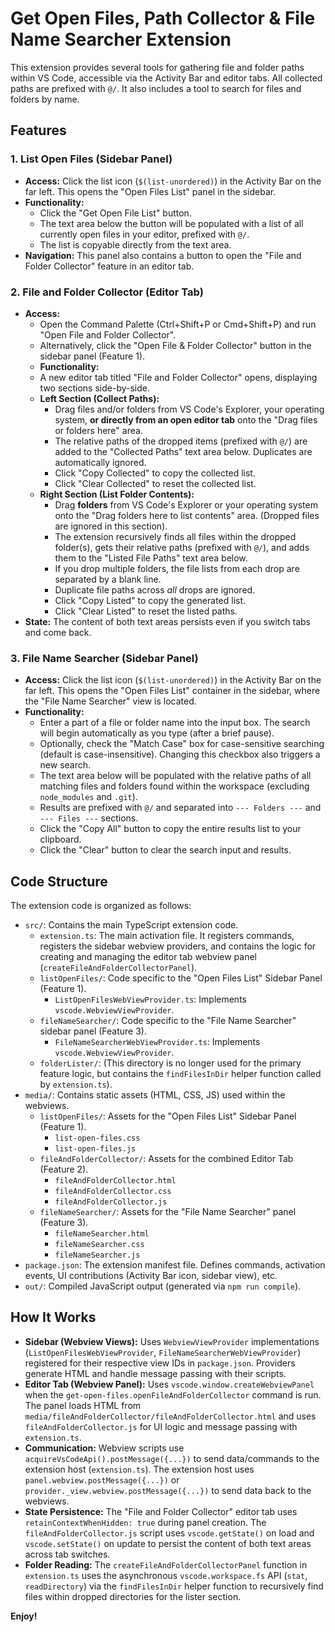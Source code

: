# Get Open Files, Path Collector & File Name Searcher Extension

This extension provides several tools for gathering file and folder paths within VS Code, accessible via the Activity Bar and editor tabs. All collected paths are prefixed with `@/`. It also includes a tool to search for files and folders by name.

## Features

### 1. List Open Files (Sidebar Panel)

*   **Access:** Click the list icon (`$(list-unordered)`) in the Activity Bar on the far left. This opens the "Open Files List" panel in the sidebar.
*   **Functionality:**
    *   Click the "Get Open File List" button.
    *   The text area below the button will be populated with a list of all currently open files in your editor, prefixed with `@/`.
    *   The list is copyable directly from the text area.
*   **Navigation:** This panel also contains a button to open the "File and Folder Collector" feature in an editor tab.

### 2. File and Folder Collector (Editor Tab)

*   **Access:**
    *   Open the Command Palette (Ctrl+Shift+P or Cmd+Shift+P) and run "Open File and Folder Collector".
    *   Alternatively, click the "Open File & Folder Collector" button in the sidebar panel (Feature 1).
    *   **Functionality:**
    *   A new editor tab titled "File and Folder Collector" opens, displaying two sections side-by-side.
    *   **Left Section (Collect Paths):**
        *   Drag files and/or folders from VS Code's Explorer, your operating system, **or directly from an open editor tab** onto the "Drag files or folders here" area.
        *   The relative paths of the dropped items (prefixed with `@/`) are added to the "Collected Paths" text area below. Duplicates are automatically ignored.
        *   Click "Copy Collected" to copy the collected list.
        *   Click "Clear Collected" to reset the collected list.
    *   **Right Section (List Folder Contents):**
        *   Drag **folders** from VS Code's Explorer or your operating system onto the "Drag folders here to list contents" area. (Dropped files are ignored in this section).
        *   The extension recursively finds all files within the dropped folder(s), gets their relative paths (prefixed with `@/`), and adds them to the "Listed File Paths" text area below.
        *   If you drop multiple folders, the file lists from each drop are separated by a blank line.
        *   Duplicate file paths across *all* drops are ignored.
        *   Click "Copy Listed" to copy the generated list.
        *   Click "Clear Listed" to reset the listed paths.
*   **State:** The content of both text areas persists even if you switch tabs and come back.

### 3. File Name Searcher (Sidebar Panel)

*   **Access:** Click the list icon (`$(list-unordered)`) in the Activity Bar on the far left. This opens the "Open Files List" container in the sidebar, where the "File Name Searcher" view is located.
*   **Functionality:**
    *   Enter a part of a file or folder name into the input box. The search will begin automatically as you type (after a brief pause).
    *   Optionally, check the "Match Case" box for case-sensitive searching (default is case-insensitive). Changing this checkbox also triggers a new search.
    *   The text area below will be populated with the relative paths of all matching files and folders found within the workspace (excluding `node_modules` and `.git`).
    *   Results are prefixed with `@/` and separated into `--- Folders ---` and `--- Files ---` sections.
    *   Click the "Copy All" button to copy the entire results list to your clipboard.
    *   Click the "Clear" button to clear the search input and results.

## Code Structure

The extension code is organized as follows:

*   `src/`: Contains the main TypeScript extension code.
    *   `extension.ts`: The main activation file. It registers commands, registers the sidebar webview providers, and contains the logic for creating and managing the editor tab webview panel (`createFileAndFolderCollectorPanel`).
    *   `listOpenFiles/`: Code specific to the "Open Files List" Sidebar Panel (Feature 1).
        *   `ListOpenFilesWebViewProvider.ts`: Implements `vscode.WebviewViewProvider`.
    *   `fileNameSearcher/`: Code specific to the "File Name Searcher" sidebar panel (Feature 3).
        *   `FileNameSearcherWebViewProvider.ts`: Implements `vscode.WebviewViewProvider`.
    *   `folderLister/`: (This directory is no longer used for the primary feature logic, but contains the `findFilesInDir` helper function called by `extension.ts`).
*   `media/`: Contains static assets (HTML, CSS, JS) used within the webviews.
    *   `listOpenFiles/`: Assets for the "Open Files List" Sidebar Panel (Feature 1).
        *   `list-open-files.css`
        *   `list-open-files.js`
    *   `fileAndFolderCollector/`: Assets for the combined Editor Tab (Feature 2).
        *   `fileAndFolderCollector.html`
        *   `fileAndFolderCollector.css`
        *   `fileAndFolderCollector.js`
    *   `fileNameSearcher/`: Assets for the "File Name Searcher" panel (Feature 3).
        *   `fileNameSearcher.html`
        *   `fileNameSearcher.css`
        *   `fileNameSearcher.js`
*   `package.json`: The extension manifest file. Defines commands, activation events, UI contributions (Activity Bar icon, sidebar view), etc.
*   `out/`: Compiled JavaScript output (generated via `npm run compile`).

## How It Works

*   **Sidebar (Webview Views):** Uses `WebviewViewProvider` implementations (`ListOpenFilesWebViewProvider`, `FileNameSearcherWebViewProvider`) registered for their respective view IDs in `package.json`. Providers generate HTML and handle message passing with their scripts.
*   **Editor Tab (Webview Panel):** Uses `vscode.window.createWebviewPanel` when the `get-open-files.openFileAndFolderCollector` command is run. The panel loads HTML from `media/fileAndFolderCollector/fileAndFolderCollector.html` and uses `fileAndFolderCollector.js` for UI logic and message passing with `extension.ts`.
*   **Communication:** Webview scripts use `acquireVsCodeApi().postMessage({...})` to send data/commands to the extension host (`extension.ts`). The extension host uses `panel.webview.postMessage({...})` or `provider._view.webview.postMessage({...})` to send data back to the webviews.
*   **State Persistence:** The "File and Folder Collector" editor tab uses `retainContextWhenHidden: true` during panel creation. The `fileAndFolderCollector.js` script uses `vscode.getState()` on load and `vscode.setState()` on update to persist the content of both text areas across tab switches.
*   **Folder Reading:** The `createFileAndFolderCollectorPanel` function in `extension.ts` uses the asynchronous `vscode.workspace.fs` API (`stat`, `readDirectory`) via the `findFilesInDir` helper function to recursively find files within dropped directories for the lister section.

**Enjoy!**
